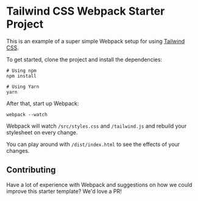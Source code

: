 # Tailwind CSS Webpack Starter Project

This is an example of a super simple Webpack setup for using [Tailwind CSS](https://tailwindcss.com).

To get started, clone the project and install the dependencies:

```
# Using npm
npm install

# Using Yarn
yarn
```

After that, start up Webpack:

```
webpack --watch
```

Webpack will watch `/src/styles.css` and `/tailwind.js` and rebuild your stylesheet on every change.

You can play around with `/dist/index.html` to see the effects of your changes.

## Contributing

Have a lot of experience with Webpack and suggestions on how we could improve this starter template? We'd love a PR!
